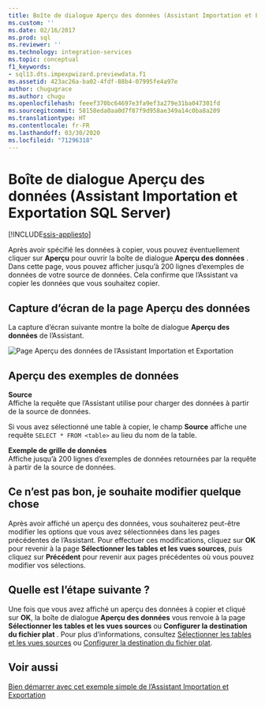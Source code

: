 ```yaml
---
title: Boîte de dialogue Aperçu des données (Assistant Importation et Exportation SQL Server) | Microsoft Docs
ms.custom: ''
ms.date: 02/16/2017
ms.prod: sql
ms.reviewer: ''
ms.technology: integration-services
ms.topic: conceptual
f1_keywords:
- sql13.dts.impexpwizard.previewdata.f1
ms.assetid: 423ac26a-ba02-4fdf-88b4-07995fe4a97e
author: chugugrace
ms.author: chugu
ms.openlocfilehash: feeef370bc64697e3fa9ef3a279e31ba047301fd
ms.sourcegitcommit: 58158eda0aa0d7f87f9d958ae349a14c0ba8a209
ms.translationtype: HT
ms.contentlocale: fr-FR
ms.lasthandoff: 03/30/2020
ms.locfileid: "71296318"
---
```

# <a name="preview-data-dialog-box-sql-server-import-and-export-wizard"></a>Boîte de dialogue Aperçu des données (Assistant Importation et Exportation SQL Server)

[!INCLUDE[ssis-appliesto](../../includes/ssis-appliesto-ssvrpluslinux-asdb-asdw-xxx.md)]


  Après avoir spécifié les données à copier, vous pouvez éventuellement cliquer sur **Aperçu** pour ouvrir la boîte de dialogue **Aperçu des données** . Dans cette page, vous pouvez afficher jusqu’à 200 lignes d’exemples de données de votre source de données. Cela confirme que l’Assistant va copier les données que vous souhaitez copier.
  
## <a name="screen-shot-of-the-preview-data-page"></a>Capture d’écran de la page Aperçu des données 
 La capture d’écran suivante montre la boîte de dialogue **Aperçu des données** de l’Assistant.  
 
![Page Aperçu des données de l’Assistant Importation et Exportation](../../integration-services/import-export-data/media/preview-data.png "Page Aperçu des données de l’Assistant Importation et Exportation")  
  
## <a name="preview-sample-data"></a>Aperçu des exemples de données  
 **Source**  
Affiche la requête que l’Assistant utilise pour charger des données à partir de la source de données.

Si vous avez sélectionné une table à copier, le champ **Source** affiche une requête `SELECT * FROM <table>` au lieu du nom de la table. 
  
 **Exemple de grille de données**  
 Affiche jusqu’à 200 lignes d’exemples de données retournées par la requête à partir de la source de données.  


## <a name="thats-not-right-i-want-to-change-something"></a>Ce n’est pas bon, je souhaite modifier quelque chose
Après avoir affiché un aperçu des données, vous souhaiterez peut-être modifier les options que vous avez sélectionnées dans les pages précédentes de l’Assistant. Pour effectuer ces modifications, cliquez sur **OK** pour revenir à la page **Sélectionner les tables et les vues sources**, puis cliquez sur **Précédent** pour revenir aux pages précédentes où vous pouvez modifier vos sélections.

## <a name="whats-next"></a>Quelle est l’étape suivante ?  
 Une fois que vous avez affiché un aperçu des données à copier et cliqué sur **OK**, la boîte de dialogue **Aperçu des données** vous renvoie à la page **Sélectionner les tables et les vues sources** ou **Configurer la destination du fichier plat** . Pour plus d’informations, consultez [Sélectionner les tables et les vues sources](../../integration-services/import-export-data/select-source-tables-and-views-sql-server-import-and-export-wizard.md) ou [Configurer la destination du fichier plat](../../integration-services/import-export-data/configure-flat-file-destination-sql-server-import-and-export-wizard.md).  
 
 ## <a name="see-also"></a>Voir aussi
[Bien démarrer avec cet exemple simple de l’Assistant Importation et Exportation](../../integration-services/import-export-data/get-started-with-this-simple-example-of-the-import-and-export-wizard.md)
